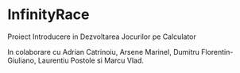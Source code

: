 # InfinityRace
Proiect Introducere in Dezvoltarea Jocurilor pe Calculator

In colaborare cu 
Adrian Catrinoiu,
Arsene Marinel,
Dumitru Florentin-Giuliano,
Laurentiu Postole si
Marcu Vlad.
